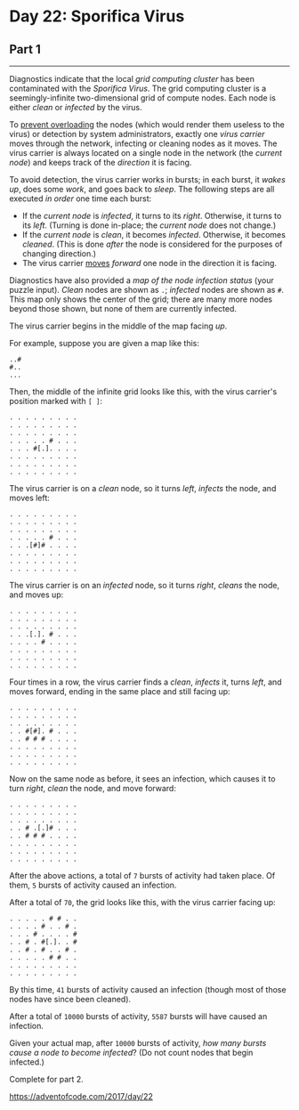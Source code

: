 # Day 22: Sporifica Virus
## Part 1
-------------------------------

Diagnostics indicate that the local *grid computing cluster* has been contaminated with the *Sporifica Virus*. The grid computing cluster is a seemingly-infinite two-dimensional grid of compute nodes. Each node is either *clean* or *infected* by the virus.



To [prevent overloading](https://en.wikipedia.org/wiki/Morris_worm#The_mistake) the nodes (which would render them useless to the virus) or detection by system administrators, exactly one *virus carrier* moves through the network, infecting or cleaning nodes as it moves. The virus carrier is always located on a single node in the network (the *current node*) and keeps track of the *direction* it is facing.

To avoid detection, the virus carrier works in bursts; in each burst, it *wakes up*, does some *work*, and goes back to *sleep*. The following steps are all executed *in order* one time each burst:

* If the *current node* is *infected*, it turns to its *right*. Otherwise, it turns to its *left*. (Turning is done in-place; the *current node* does not change.)
* If the *current node* is *clean*, it becomes *infected*. Otherwise, it becomes *cleaned*. (This is done *after* the node is considered for the purposes of changing direction.)
* The virus carrier [moves](https://www.youtube.com/watch?v=2vj37yeQQHg) *forward* one node in the direction it is facing.

Diagnostics have also provided a *map of the node infection status* (your puzzle input). *Clean* nodes are shown as `.`; *infected* nodes are shown as `#`. This map only shows the center of the grid; there are many more nodes beyond those shown, but none of them are currently infected.

The virus carrier begins in the middle of the map facing *up*.

For example, suppose you are given a map like this:

```
..#
#..
...

```

Then, the middle of the infinite grid looks like this, with the virus carrier's position marked with `[ ]`:

```
. . . . . . . . .
. . . . . . . . .
. . . . . . . . .
. . . . . # . . .
. . . #[.]. . . .
. . . . . . . . .
. . . . . . . . .
. . . . . . . . .

```

The virus carrier is on a *clean* node, so it turns *left*, *infects* the node, and moves left:

```
. . . . . . . . .
. . . . . . . . .
. . . . . . . . .
. . . . . # . . .
. . .[#]# . . . .
. . . . . . . . .
. . . . . . . . .
. . . . . . . . .

```

The virus carrier is on an *infected* node, so it turns *right*, *cleans* the node, and moves up:

```
. . . . . . . . .
. . . . . . . . .
. . . . . . . . .
. . .[.]. # . . .
. . . . # . . . .
. . . . . . . . .
. . . . . . . . .
. . . . . . . . .

```

Four times in a row, the virus carrier finds a *clean*, *infects* it, turns *left*, and moves forward, ending in the same place and still facing up:

```
. . . . . . . . .
. . . . . . . . .
. . . . . . . . .
. . #[#]. # . . .
. . # # # . . . .
. . . . . . . . .
. . . . . . . . .
. . . . . . . . .

```

Now on the same node as before, it sees an infection, which causes it to turn *right*, *clean* the node, and move forward:

```
. . . . . . . . .
. . . . . . . . .
. . . . . . . . .
. . # .[.]# . . .
. . # # # . . . .
. . . . . . . . .
. . . . . . . . .
. . . . . . . . .

```

After the above actions, a total of `7` bursts of activity had taken place. Of them, `5` bursts of activity caused an infection.

After a total of `70`, the grid looks like this, with the virus carrier facing up:

```
. . . . . # # . .
. . . . # . . # .
. . . # . . . . #
. . # . #[.]. . #
. . # . # . . # .
. . . . . # # . .
. . . . . . . . .
. . . . . . . . .

```

By this time, `41` bursts of activity caused an infection (though most of those nodes have since been cleaned).

After a total of `10000` bursts of activity, `5587` bursts will have caused an infection.

Given your actual map, after `10000` bursts of activity, *how many bursts cause a node to become infected*? (Do not count nodes that begin infected.)







Complete for part 2.

https://adventofcode.com/2017/day/22

